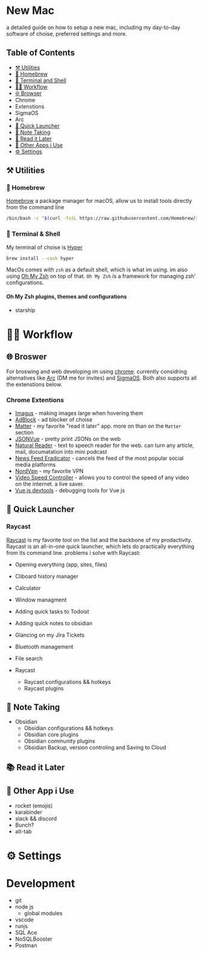 # New Mac
a detailed guide on how to setup a new mac, including my day-to-day software of choise, preferred settings and more.

## Table of Contents

- [⚒️ Utilities](#-Utilities)
 - [🍺 Homebrew](#-Homebrew)
 - [🐚 Terminal and Shell](#-Terminal-&-Shell)
- [👨‍💻 Workflow](#-Workflow)
 - [🌐 Browser](#-Browser)
  - Chrome
   - Extenstions
  - SigmaOS
  - Arc
 - [🚀 Quick Launcher](#-Quick-Launcher)
 - [📝 Note Taking](#-Note-Taking)
 - [📝 Read it Later](#-Read-it-Later)
 - [🤔 Other Apps i Use](#-Other-Apps-i-Use)
 - [⚙️ Settings](#-Settings)


## ⚒️ Utilities

### 🍺 Homebrew
[Homebrow](https://brew.sh) a package manager for macOS, allow us to install tools directly from the command line

```bash
/bin/bash -c "$(curl -fsSL https://raw.githubusercontent.com/Homebrew/install/HEAD/install.sh)"
```

### 🐚 Terminal & Shell
My terminal of choise is [Hyper](https://hyper.is)

```bash
brew install --cask hyper
```

MacOs comes with `zsh` as a default shell, which is what im using. im also using [Oh My Zsh](https://ohmyz.sh/) on top of that. `Oh My Zsh` is a framework for managing zsh' configurations.

#### Oh My Zsh plugins, themes and configurations

* starship


# 👨‍💻 Workflow

## 🌐 Broswer

For broswing and web developing im using [chrome](https://www.google.com/chrome/). currently considring alternatives like [Arc](https://thebrowser.company/) (DM me for invites) and [SigmaOS](https://sigmaos.com/). Both also supports all the extenstions below.

### Chrome Extentions

* [Imagus](https://chrome.google.com/webstore/detail/imagus/immpkjjlgappgfkkfieppnmlhakdmaab?hl=en) - making images large when hovering them
* [AdBlock](https://chrome.google.com/webstore/detail/adblock-%E2%80%94-best-ad-blocker/gighmmpiobklfepjocnamgkkbiglidom?hl=en) - ad blocker of choise
* [Matter](https://chrome.google.com/webstore/detail/matter/knjbgabkeojmfdhindppcmhhfiembkeb) - my favorite "read it later" app. more on than on the `Matter` section
* [JSONVue](https://chrome.google.com/webstore/detail/jsonvue/chklaanhfefbnpoihckbnefhakgolnmc) - pretty print JSONs on the web
* [Natural Reader](https://chrome.google.com/webstore/detail/natural-reader-text-to-sp/kohfgcgbkjodfcfkcackpagifgbcmimk?hl=en) - text to speech reader for the web. can turn any article, mail, documatation into mini podcast
* [News Feed Eradicator](https://chrome.google.com/webstore/detail/news-feed-eradicator/fjcldmjmjhkklehbacihaiopjklihlgg?hl=en) - cancels the feed of the most popular social media platforms
* [NordVpn](https://chrome.google.com/webstore/detail/nordvpn-vpn-proxy-for-pri/fjoaledfpmneenckfbpdfhkmimnjocfa?hl=en) - my favorite VPN
* [Video Speed Controller](https://chrome.google.com/webstore/detail/video-speed-controller/nffaoalbilbmmfgbnbgppjihopabppdk) - allows you to control the speed of any video on the internet. a live saver.
* [Vue.js devtools](https://chrome.google.com/webstore/detail/vuejs-devtools/nhdogjmejiglipccpnnnanhbledajbpd) - debugging tools for Vue js 


## 🚀 Quick Launcher

### Raycast

[Raycast](https://www.raycast.com/) is my favorite tool on the list and the backbone of my prodactivity. Raycast is an all-in-one quick launcher, which lets do practically everything from its command line. problems i solve with Raycast:

 * Opening everything (app, sites, files)
 * Cliboard history manager
 * Calculator
 * Window managment
 * Adding quick tasks to Todoist
 * Adding quick notes to obsidian
 * Glancing on my Jira Tickets
 * Bluetooth management
 * File search

* Raycast
  * Raycast configurations && hotkeys
  * Raycast plugins

## 📝 Note Taking
* Obsidian
  * Obsidian configurations && hotkeys
  * Obsidian core plugins
  * Obsidian community plugins
  * Obsidian Backup, version controling and Saving to Cloud

## 📚 Read it Later

## 🤔 Other App i Use
* rocket (emojis)
* karabinder
* slack && discord
* Bunch?
* alt-tab

# ⚙️ Settings

# Development
* git
* node js
  * global modules
* vscode
* runjs
* SQL Ace
* NoSQLBooster
* Postman

